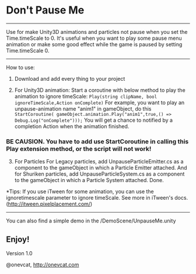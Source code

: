 # Don't Pause Me

---

Use for make Unity3D animations and particles not pause when you set the Time.timeScale to 0. It's useful when you want to play some pause menu animation or make some good effect while the game is paused by setting Time.timeScale 0.

---

How to use:

1. Download and add every thing to your project

2. For Unity3D animation:
Start a coroutine with below method to play the animation to ignore timeScale:
`Play(string clipName, bool ignoreTimeScale,Action onComplete)`
For example, you want to play an unpause-animation name "anim1" in gameObject, do this 		
`StartCoroutine( gameObject.animation.Play("anim1",true,() => Debug.Log("onComplete")));`
You will get a chance to notified by a completion Action when the animation finished.

### BE CAUSION. You have to add use StartCoroutine in calling this Play extension method, or the script will not work!

3. For Particles
For Legacy particles, add UnpauseParticleEmitter.cs as a component to the gameObject in which a Particle Emitter attached.
And for Shuriken particles, add UnpauseParticleSystem.cs as a component to the gameObject in which a Particle System attached.
Done.

*Tips:
If you use iTween for some animation, you can use the ignoretimescale parameter to ignore timeScale. See more in iTween's docs.(http://itween.pixelplacement.com/)

----------------

You can also find a simple demo in the /DemoScene/UnpauseMe.unity

Enjoy!
----------------
Version 1.0

@onevcat, http://onevcat.com